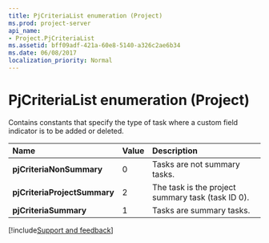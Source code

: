 ```yaml
---
title: PjCriteriaList enumeration (Project)
ms.prod: project-server
api_name:
- Project.PjCriteriaList
ms.assetid: bff09adf-421a-60e8-5140-a326c2ae6b34
ms.date: 06/08/2017
localization_priority: Normal
---
```



# PjCriteriaList enumeration (Project)

Contains constants that specify the type of task where a custom field indicator is to be added or deleted.



|Name|Value|Description|
|:-----|:-----|:-----|
|**pjCriteriaNonSummary**|0|Tasks are not summary tasks.|
|**pjCriteriaProjectSummary**|2|The task is the project summary task (task ID 0).|
|**pjCriteriaSummary**|1|Tasks are summary tasks.|

[!include[Support and feedback](~/includes/feedback-boilerplate.md)]